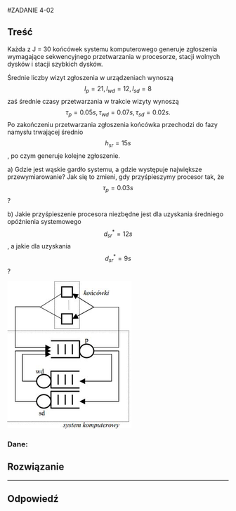 #ZADANIE 4-02

## Treść

Każda z J = 30 końcówek systemu komputerowego generuje zgłoszenia wymagające sekwencyjnego przetwarzania w procesorze, stacji wolnych dysków i stacji szybkich dysków.

Średnie liczby wizyt zgłoszenia w urządzeniach wynoszą $$ l_p = 21, l_{wd} = 12, l_{sd} = 8 $$
zaś średnie czasy przetwarzania w trakcie wizyty wynoszą $$ \tau_{p} = 0.05 s, \tau_{wd} = 0.07 s, \tau_{sd} = 0.02 s. $$
Po zakończeniu przetwarzania zgłoszenia końcówka przechodzi do fazy namysłu trwającej średnio $$ h_{sr} = 15 s $$, po czym generuje kolejne zgłoszenie.

a) Gdzie jest wąskie gardło systemu, a gdzie występuje największe przewymiarowanie? Jak się to zmieni, gdy przyśpieszymy procesor tak, że $$ \tau_p = 0.03 s $$ ?

b) Jakie przyśpieszenie procesora niezbędne jest dla uzyskania średniego opóźnienia systemowego $$ d^{*}_{sr} = 12 s $$, a jakie dla uzyskania $$ d^{*}_{sr} = 9 s $$ ?

![schemat-4-02.jpg](schemat-4-02.jpg "schemat-4-02.jpg")

### Dane:

## Rozwiązanie

----
## Odpowiedź

